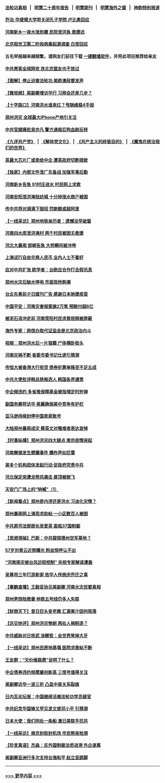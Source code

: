 #### [法轮功真相](https://github.com/gfw-breaker/truth/blob/master/README.md?t=0) &nbsp;&nbsp;|&nbsp;&nbsp; [明慧二十周年报告](https://github.com/gfw-breaker/mh-reports/blob/master/README.md?t=0) &nbsp;&nbsp;|&nbsp;&nbsp;[明慧期刊](https://github.com/gfw-breaker/mh-qikan) &nbsp;&nbsp;|&nbsp;&nbsp; [明慧海外之窗](https://github.com/gfw-breaker/mh-news/blob/master/README.md?t=0) &nbsp;&nbsp;|&nbsp;&nbsp; [神韵特别报道](https://github.com/gfw-breaker/mh-news/blob/master/shenyun.md?t=0)
#### [乔治‧华盛顿大学将关闭孔子学院 卢比奥回应](../pages/nsc413/n13107900.md?t=07230501) 
#### [河南新乡一夜水涨到腰 民怨泄洪急 救援迟](../pages/nsc413/n13107875.md?t=07230501) 
#### [北京阻世卫第二阶段病毒起源调查 白宫回应](../pages/nsc413/n13107635.md?t=07230501) 
#### 五毛举报越来越频繁，请网友们前往下载 [一键翻墙软件](https://github.com/gfw-breaker/ssr-accounts)，并将此项目推荐给亲友
#### [中共黑客全球网攻 连北京盟友也不放过](../pages/nsc413/n13107671.md?t=07230501) 
#### [【图解】停止迫害法轮功 美欧澳政要发声](../pages/nsc413/n13108002.md?t=07230501) 
#### [【微视频】美副卿增访华行 习拜会还差几步？](../pages/nsc413/n13107415.md?t=07230501) 
#### [【十字路口】河南洪水谁来扛？甩锅维稳4手段](../pages/nsc413/n13107665.md?t=07230501) 
#### [郑州洪灾 全球最大iPhone产地引关注](../pages/nsc413/n13107506.md?t=07230501) 
#### [中共官媒痛批吴亦凡 警方通报后狗血剧反转](../pages/nsc413/n13107649.md?t=07230501) 
#### [《九评共产党》](https://github.com/begood0513/9ping.md/blob/master/README.md) &nbsp;|&nbsp; [《解体党文化》](../../../../jtdwh.md/blob/master/README.md)  &nbsp;|&nbsp; [《共产主义的终极目的》](../../../../gczydzjmd.md/blob/master/README.md) &nbsp;|&nbsp; [《魔鬼在统治我们的世界》](../../../../mgztzwmdsj.md/blob/master/README.md) 
#### [英最大芯片厂或卖给中企 遭英政府切断拨款](../pages/nsc413/n13107477.md?t=07230501) 
#### [【独家】内部文件泄广东备战 加强军事后勤](../pages/nsc413/n13100378.md?t=07230501) 
#### [河南新乡告急 91村庄进水 村民网上求救](../pages/nsc413/n13106689.md?t=07230501) 
#### [河南安阳泄洪淹轻纺城 十分钟涨水商户被困](../pages/nsc413/n13107518.md?t=07230501) 
#### [传中共将对滴滴下狠招 罚款额或超阿里](../pages/nsc413/n13107586.md?t=07230501) 
#### [【一线采访】郑州地铁亲历者：遗憾没早破窗](../pages/nsc413/n13107473.md?t=07230501) 
#### [河南四水库泄洪淹村 两千村民被困无救援](../pages/nsc413/n13107268.md?t=07230501) 
#### [河北大暴雨 邯郸告急 大桥瞬间被冲垮](../pages/nsc413/n13107044.md?t=07230501) 
#### [上海试行自由兑换人民币 业内人士不看好](../pages/nsc413/n13106643.md?t=07230501) 
#### [应对中共扩张 欧学者：台欧应合作打击假讯息](../pages/nsc413/n13106810.md?t=07230501) 
#### [郑州水灾后缺水停电 市面现抢购潮](../pages/nsc413/n13106768.md?t=07230501) 
#### [台企东奥前夕日媒刊广告 感谢日本驰援疫苗](../pages/nsc413/n13106651.md?t=07230501) 
#### [中国平安：河南灾害报案逾2万笔 预赔付超6亿](../pages/nsc413/n13106157.md?t=07230501) 
#### [被泥石流冲走前 河南荥阳村民求救视频被屏蔽](../pages/nsc413/n13106266.md?t=07230501) 
#### [海外专家：网信办取代证监会是北京政治内斗](../pages/nsc413/n13105747.md?t=07230501) 
#### [视频：郑州洪水后一片狼籍 尸体横卧街头](../pages/nsc413/n13106400.md?t=07230501) 
#### [河南灾祸不断 省委市委书记仕途引猜测](../pages/nsc413/n13106463.md?t=07230501) 
#### [传恒大被香港大行拒贷 债券折算率降至不足五成](../pages/nsc413/n13105812.md?t=07230501) 
#### [中共大使批评韩总统候选人 韩国各界谴责](../pages/nsc413/n13106035.md?t=07230501) 
#### [中企频违约 多省推保障基金被指埋定时炸弹](../pages/nsc413/n13106189.md?t=07230501) 
#### [副国务卿将访华 美冀确保美中竞争有护栏](../pages/nsc413/n13106154.md?t=07230501) 
#### [亚马逊持续封停中国卖家账号](../pages/nsc413/n13106065.md?t=07230501) 
#### [大陆郑州暴雨成灾 蔡英文对罹难者表达哀悼](../pages/nsc413/n13106067.md?t=07230501) 
#### [【时事纵横】郑州洪灾四大疑点 南京疫情突起](../pages/nsc413/n13105563.md?t=07230501) 
#### [河南舞钢发生燃爆事件 爆炸声如巨雷](../pages/nsc413/n13106081.md?t=07230501) 
#### [美多个机构团体发起行动 促政府究责中共](../pages/nsc413/n13105630.md?t=07230501) 
#### [河北保定突遭龙卷风袭击 屋顶被掀飞](../pages/nsc413/n13105949.md?t=07230501) 
#### [天安门广场上的“呐喊”（1）](../pages/nsc413/n13105277.md?t=07230501) 
#### [【新闻看点】郑州是内涝还是洪水 习淡化灾情？](../pages/nsc413/n13105546.md?t=07230501) 
#### [郑州暴雨网上涌现求助帖 一小区数百人被困](../pages/nsc413/n13105894.md?t=07230501) 
#### [中共原司法部部长吴爱英 面临37国制裁](../pages/nsc413/n13105023.md?t=07230501) 
#### [【思想领袖】巴斯：中共窥探德州空军基地？](../pages/nsc413/n13024284.md?t=07230501) 
#### [57岁刘青云近照曝光 粉丝惊呼认不出](../pages/nsc413/n13105460.md?t=07230501) 
#### [“河南雨灾被台风远程控制” 央视专家解读遭轰](../pages/nsc413/n13105545.md?t=07230501) 
#### [吴尊用三年打造新家 依华人传统庆乔迁之喜](../pages/nsc413/n13105251.md?t=07230501) 
#### [【秦鹏直播】王毅妥协见美副卿 河南水灾民要真相](../pages/nsc413/n13105597.md?t=07230501) 
#### [郑州男惊险救妻 地铁五号线仍多人失联](../pages/nsc413/n13105480.md?t=07230501) 
#### [【财商天下】昔日巨头变老赖 汇源果汁因何殒落](../pages/nsc413/n13104855.md?t=07230501) 
#### [【远见快评】郑州洪灾惨剧 两处人祸制造？](../pages/nsc413/n13105541.md?t=07230501) 
#### [中共威胁对日核武 涂醒哲：全世界笑掉大牙](../pages/nsc413/n13105054.md?t=07230501) 
#### [【一线采访】郑州民房地基塌 医院求救帖不断](../pages/nsc413/n13105473.md?t=07230501) 
#### [王友群：“天价维稳费”说明了什么？](../pages/nsc413/n13105267.md?t=07230501) 
#### [中企债券违约规模屡创新高 三信号值得关注](../pages/nsc413/n13104979.md?t=07230501) 
#### [美副卿访华一波三折 凸显中美关系裂痕](../pages/nsc413/n13105222.md?t=07230501) 
#### [日内瓦论坛报：中国继续活摘法轮功学员器官](../pages/nsc413/n13105195.md?t=07230501) 
#### [中共纪念华国锋又罕见发文提邓小平 引猜测](../pages/nsc413/n13105269.md?t=07230501) 
#### [日本大使：我们同处一条船 澳日美联手抗共](../pages/nsc413/n13105165.md?t=07230501) 
#### [【一线采访】南京封街封机场 市民熬夜检测](../pages/nsc413/n13105035.md?t=07230501) 
#### [【珍言真语】杰森：反外国制裁法若进港 外企速离](../pages/nsc413/n13104186.md?t=07230501) 
#### [美副卿亚洲行多次支持台海和平 赵立坚跳脚](../pages/nsc413/n13105124.md?t=07230501) 

----
#### [ >>> 更早内容 <<< ](../indexes/nsc413-earlier.md)
